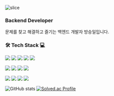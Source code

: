 ![slice](https://capsule-render.vercel.app/api?type=slice&color=007FFF&height=200&text=Keep%20Enjoy%20Develop&fontAlign=70&rotate=13&fontAlignY=25&descAlign=70.&descAlignY=44&fontSize=50&fontColor=FFFFFF&animation=twinkling)

<!--
**Seung-IL-Bang/Seung-IL-Bang** is a ✨ _special_ ✨ repository because its `README.md` (this file) appears on your GitHub profile.

Here are some ideas to get you started:

- 🔭 I’m currently working on ...
- 🌱 I’m currently learning ...
- 👯 I’m looking to collaborate on ...
- 🤔 I’m looking for help with ...
- 💬 Ask me about ...
- 📫 How to reach me: ...
- 😄 Pronouns: ...
- ⚡ Fun fact: ...
-->

### Backend Developer
문제를 찾고 해결하고 즐기는 백엔드 개발자 방승일입니다.


### 🛠 Tech Stack 💻

<img src="https://img.shields.io/badge/React-61DAFB?style=for-the-badge&logo=React&logoColor=white"/></a>
<img src="https://img.shields.io/badge/Vue-4FC08D?style=for-the-badge&logo=React&logoColor=white"/></a>
<img src="https://img.shields.io/badge/JavaScript-F7DF1E?style=for-the-badge&logo=JavaScript&logoColor=white"/></a>
<img src="https://img.shields.io/badge/HTML5-E34F26?style=for-the-badge&logo=HTML5&logoColor=white"/></a>
<img src="https://img.shields.io/badge/CSS3-1572B6?style=for-the-badge&logo=CSS3&logoColor=white"/></a>

<img src="https://img.shields.io/badge/Spring Boot-6DB33F?style=for-the-badge&logo=SpringBoot&logoColor=white"/></a>
<img src="https://img.shields.io/badge/Spring Data JPA-6DB33F?style=for-the-badge&logo=Spring&logoColor=white"/></a>
<img src="https://img.shields.io/badge/Spring Cloud-6DB33F?style=for-the-badge&logo=Spring&logoColor=white"/></a>
<img src="https://img.shields.io/badge/Spring Batch-6DB33F?style=for-the-badge&logo=Spring&logoColor=white"/></a>

<img src="https://img.shields.io/badge/Java-3766AB?style=for-the-badge&logo=Java&logoColor=white"/></a>
<img src="https://img.shields.io/badge/MySQL-4479A1?style=for-the-badge&logo=MySQL&logoColor=white"/></a>
<img src="https://img.shields.io/badge/Redis-DC382D?style=for-the-badge&logo=Redis&logoColor=white"/></a>
<img src="https://img.shields.io/badge/Linux-FCC624?style=for-the-badge&logo=Linux&logoColor=white"/>

![GitHub stats](https://github-readme-stats.vercel.app/api?username=Seung-IL-Bang&show_icons=true&theme=transparent)
[![Solved.ac Profile](http://mazassumnida.wtf/api/v2/generate_badge?boj=bang0507)](https://solved.ac/bang0507/)
